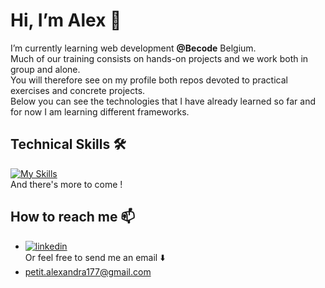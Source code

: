 #  Hi, I’m Alex 👋

I’m currently learning web development **@Becode** Belgium. </br>
Much of our training consists on hands-on projects and we work both in group and alone. </br>
You will therefore see on my profile both repos devoted to practical exercises and concrete projects. </br>
Below you can see the technologies that I have already learned so far and for now I am learning different frameworks. </br>

## Technical Skills 🛠

[![My Skills](https://skillicons.dev/icons?i=html,css,sass,js,php,mysql,laravel,symfony,bootstrap,tailwind,bash,git,github,figma,postman)](https://skillicons.dev) </br>
And there's more to come !

##  How to reach me 📫

- [![linkedin](https://img.shields.io/badge/linkedin-0A66C2?style=for-the-badge&logo=linkedin&logoColor=white)](https://www.linkedin.com/in/alexandra-petit-dev/) </br>
Or feel free to send me an email ⬇️
- petit.alexandra177@gmail.com
